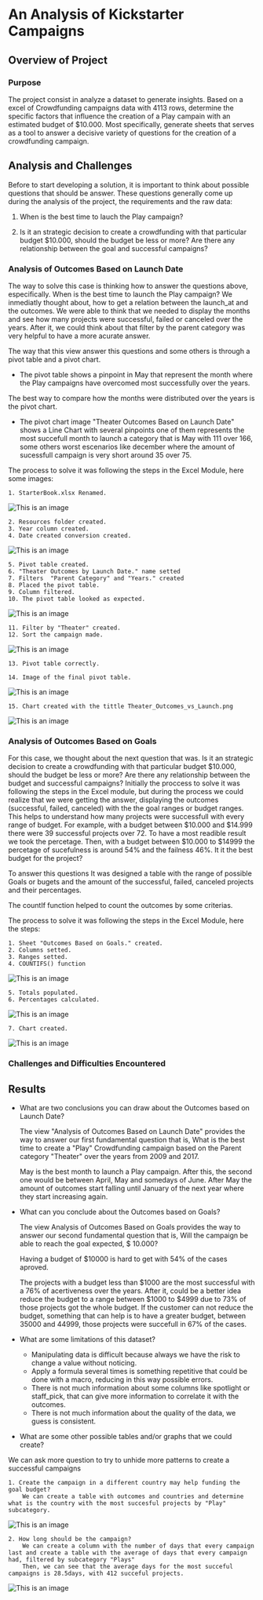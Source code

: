 # An Analysis of Kickstarter Campaigns

## Overview of Project
### Purpose

The project consist in analyze a dataset to generate insights. Based on a excel of Crowdfunding campaigns data with 4113 rows, determine the specific factors that influence the creation of a Play campain with an estimated budget of $10.000. Most specifically, generate sheets that serves as a tool to answer a decisive variety of questions for the creation of a crowdfunding campaign.


## Analysis and Challenges

Before to start developing a solution, it is important to think about possible questions that should be answer. These questions generally come up during the analysis of the project, the requirements and the raw data:

1. When is the best time to lauch the Play campaign? 

2. Is it an strategic decision to create a crowdfunding with that particular budget $10.000, should the budget be less or more? Are there any relationship between the goal and successful campaigns? 




### Analysis of Outcomes Based on Launch Date

The way to solve this case is thinking how to answer the questions above, especifically. When is the best time to launch the Play campaign? We inmediatly thought about, how to get a relation between the launch_at and the outcomes. We were able to think that we needed to display the months and see how many projects were successful, failed or canceled over the years.
After it, we could think about that filter by the parent category was very helpful to have a more acurate answer.

The way that this view answer this questions and some others is through a pivot table and a pivot chart. 

* The pivot table shows a pinpoint in May that represent the month where the Play campaigns have overcomed most successfully over the years. 


The best way to compare how the months were distributed over the years is the pivot chart.

* The pivot chart image "Theater Outcomes Based on Launch Date" shows a Line Chart with several pinpoints one of them represents the most succefull month to launch a category that is May with 111 over 166, some others worst escenarios like december where the amount of sucessfull campaign is very short around 35 over 75.

The process to solve it was following the steps in the Excel Module, here some images:

	1. StarterBook.xlsx Renamed.

![This is an image](https://github.com/lindaperez/kickstarter-analysis/blob/main/Resources/renamed.png)

	2. Resources folder created.
	3. Year column created.
	4. Date created conversion created.

![This is an image](https://github.com/lindaperez/kickstarter-analysis/blob/main/Resources/yearsFormula.png)


	5. Pivot table created.
	6. "Theater Outcomes by Launch Date." name setted
	7. Filters  "Parent Category" and "Years." created
	8. Placed the pivot table.
	9. Column filtered. 
	10. The pivot table looked as expected. 

![This is an image](https://github.com/lindaperez/kickstarter-analysis/blob/main/Resources/9pivotTable.png)


	11. Filter by "Theater" created.
	12. Sort the campaign made.

![This is an image](https://github.com/lindaperez/kickstarter-analysis/blob/main/Resources/descendingOrder.png)

	13. Pivot table correctly.

	14. Image of the final pivot table.

![This is an image](https://github.com/lindaperez/kickstarter-analysis/blob/main/Resources/pivotTable.png)

	15. Chart created with the tittle Theater_Outcomes_vs_Launch.png

![This is an image](https://github.com/lindaperez/kickstarter-analysis/blob/main/Resources/Theater_Outcomes_vs_Launch.png)




### Analysis of Outcomes Based on Goals


For this case, we thought about the next question that was. Is it an strategic decision to create a crowdfunding with that particular budget $10.000, should the budget be less or more? Are there any relationship between the budget and successful campaigns? 
Initially the proccess to solve it was following the steps in the Excel module, but during the process we could realize that we were getting the answer, displaying the outcomes (successful, failed, canceled) with the the goal ranges or budget ranges. This helps to understand how many projects were successfull with every range of budget. For example, with a budget between $10.000  and $14.999 there were 39 successful projects over 72. To have a most readible result we took the percetage. Then, with a budget between $10.000 to $14999 the percetage of sucefulness is around 54% and the failness 46%. It it the best budget for the project? 

To answer this questions It was designed a table with the range of possible Goals or bugets and the amount of the successful, failed, canceled projects and their percentages. 

The countIf function helped to count the outcomes by some criterias.

The process to solve it was following the steps in the Excel Module, here the steps:

	1. Sheet "Outcomes Based on Goals." created.
	2. Columns setted.
	3. Ranges setted.
	4. COUNTIFS() function

![This is an image](https://github.com/lindaperez/kickstarter-analysis/blob/main/Resources/countIf.png)

	5. Totals populated.
	6. Percentages calculated.

![This is an image](https://github.com/lindaperez/kickstarter-analysis/blob/main/Resources/1wholeView.png)
	
	7. Chart created.

![This is an image](https://github.com/lindaperez/kickstarter-analysis/blob/main/Resources/Outcomes_vs_Goals.png)


### Challenges and Difficulties Encountered

## Results

- What are two conclusions you can draw about the Outcomes based on Launch Date?
	
	The view "Analysis of Outcomes Based on Launch Date" provides the way to answer our first fundamental question that is, What is the best time to create a "Play" Crowdfunding campaign based on the Parent category "Theater" over the years from 2009 and 2017. 

	May is the best month to launch a Play campaign. After this, the second one would be between April, May and somedays of June. After May the amount of outcomes start falling until January of the next year where they start increasing again. 

	

- What can you conclude about the Outcomes based on Goals?
	
	The view Analysis of Outcomes Based on Goals provides the way to answer our second fundamental question that is, Will the campaign be able to reach the goal expected, $ 10.000? 

	Having a budget of $10000 is hard to get with 54% of the cases aproved.

	The projects with a budget less than $1000 are the most successful with a 76% of acertiveness over the years. After it, could be a better idea reduce the budget to a range between $1000 to $4999 due to 73% of those projects got the whole budget. If the customer can not reduce the budget, something that can help is to have a greater budget, between 35000 and 44999, those projects were succefull in 67% of the cases.

- What are some limitations of this dataset?

	* Manipulating data is difficult because always we have the risk to change a value without noticing.
	* Apply a formula several times is something repetitive that could be done with a macro, reducing in this way possible errors.
	* There is not much information about some columns like spotlight or staff_pick, that can give more information to correlate it with the outcomes. 
	* There is not much information about the quality of the data, we guess is consistent. 

- What are some other possible tables and/or graphs that we could create?

We can ask more question to try to unhide more patterns to create a successful campaigns

	1. Create the campaign in a different country may help funding the goal budget?
		We can create a table with outcomes and countries and determine what is the country with the most succesful projects by "Play" subcategory.

![This is an image](https://github.com/lindaperez/kickstarter-analysis/blob/main/Resources/Outcomes_by_Country.png)


	2. How long should be the campaign? 
		We can create a column with the number of days that every campaign last and create a table with the average of days that every campaign had, filtered by subcategory "Plays"  
		Then, we can see that the average days for the most succeful campaigns is 28.5days, with 412 succeful projects.
![This is an image](https://github.com/lindaperez/kickstarter-analysis/blob/main/Resources/Size_by_Outcomes_Country.png)



